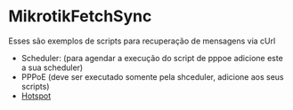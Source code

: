 # MikrotikFetchSync

Esses são exemplos de scripts para recuperação de mensagens via cUrl

- Scheduler: (para agendar a execução do script de pppoe adicione este a sua scheduler)
- PPPoE (deve ser executado somente pela shceduler, adicione aos seus scripts)
- <a href="https://github.com/Unix-User/MikrotikFetchSync/blob/main/hotspot" >Hotspot</a>
